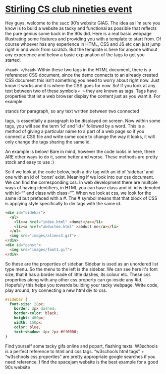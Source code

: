 # [Stirling CS club nineties event](https://skaiste.github.io/succnineties/)

Hey guys, welcome to the succ 90’s website GIAG.
The idea as I’m sure you know is to build a website as tacky and functional as possible that reflects the pure genius some back in the 90s did. Here is a real basic webpage illustrating some features and providing you with a template to start from. Of course whoever has any experience in HTML, CSS and JS etc can just jump right in and work from scratch. But the template is here for anyone without any experience and below a basic explanation of the tags to get you started.

`<head> </head>`
Within these two tags in the HTML document, there is a referenced CSS document, since the demo connects to an already created CSS document this isn’t something you need to worry about right now. Just know it works and it is where the CSS goes for now. So! If you look at any text between two of these symbols `< >` they are known as tags. Tags have properties that let a web browser display the content just as you want it. For example <p> stands for paragraph, so any text written between two connected <p> </p> tags, is essentially a paragraph to be displayed on screen. Now within some tags, you will see the term ‘id’ and 'id=' followed by a word. This is a method of giving a particular name to a part of a web page so if you connect a CSS file and write some code to change the way it looks, it will only change the tags sharing the same id.

An example is below!
Bare in mind, however the code looks in here, there ARE other ways to do it, some better and worse. These methods are pretty stock and easy to use :)

So if we look at the code below, both a div tag with an id of ‘sidebar’ and one with an id of ‘const’ exist. Meaning if we look into our css document. We can find the corresponding css. In web development there are multiple ways of having identifiers, in HTML you can have class and id. id is denoted with id=“” and class with class=“”. When we look at css, we look for the same id but prefaced with a #. The # symbol means that that block of CSS is applying style specifically to div tags with the same id.
```html
<div id="sidebar">
  <ul>
    <li><a href="index.html" >Home!</a></li>
    <li><a href="abductme.html" >abduct me</a></li>
  </ul>
  <img src="images/aliens3.gif">
</div>
<div id="const">
  <img src="images/foot1.gif">
</div>
```

So these are the properties of sidebar. Sidebar is used as an unordered list type menu. So the menu to the left is the sidebar. We can see here it's font size, that it has a border made of little dashes, its colour etc. These css properties along with any other css property can go inside any #id. Hopefully this helps you towards building your tacky webpage. 
Write code, play around, try connecting a new html div to css.

```css
#sidebar {
  font-size: 28px;
	border: 2px dashed;
	border-color: black;
	height: 400px;
	width: 150px;
	color: blue;
	text-shadow: 4px 2px #ff0000;
}
```

Find yourself some tacky gifs online and popart, flashing texts. 
W3schools is a perfect reference to html and css tags.
“w3schools html tags” + “w3schools css properties” are pretty appropriate google searches if you need reference.
I find the spacejam website is the best example for a good 90s website 

